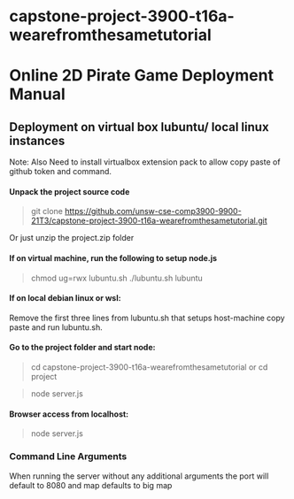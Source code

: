 # capstone-project-3900-t16a-wearefromthesametutorial
# Online 2D Pirate Game Deployment Manual

## Deployment on virtual box lubuntu/ local linux instances

Note: Also Need to install virtualbox extension pack to allow copy paste of github token and command.

#### Unpack the project source code
> git clone https://github.com/unsw-cse-comp3900-9900-21T3/capstone-project-3900-t16a-wearefromthesametutorial.git

Or just unzip the project.zip folder

#### If on virtual machine, run the following to setup node.js
> chmod ug=rwx lubuntu.sh
> ./lubuntu.sh lubuntu

#### If on local debian linux or wsl:
Remove the first three lines from lubuntu.sh that setups host-machine copy paste and run lubuntu.sh.

#### Go to the project folder and start node:
> cd capstone-project-3900-t16a-wearefromthesametutorial
or
> cd project

> node server.js <port> <map>

#### Browser access from localhost:<port>
 > node server.js <port> <map>


### Command Line Arguments
When running the server without any additional arguments the port will default to 8080 and map defaults to big map
